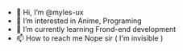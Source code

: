 - 👋 Hi, I’m @myles-ux
- 👀 I’m interested in Anime, Programing
- 🌱 I’m currently learning Frond-end development
- 📫 How to reach me Nope sir ( I'm invisible )

<!---
myles-ux/myles-ux is a ✨ special ✨ repository because its `README.md` (this file) appears on your GitHub profile.
You can click the Preview link to take a look at your changes.
--->
